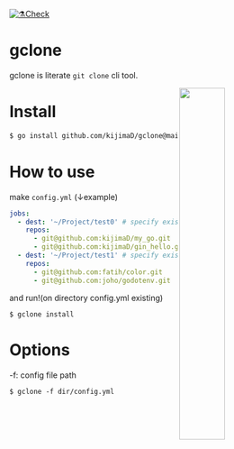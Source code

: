 [![⚗️Check](https://github.com/kijimaD/gclone/actions/workflows/check.yml/badge.svg)](https://github.com/kijimaD/gclone/actions/workflows/check.yml)

# gclone

gclone is literate `git clone` cli tool.

<img src="https://user-images.githubusercontent.com/11595790/192002784-3a72243d-2343-42d2-a8e5-581977faa382.jpg" width="40%" align=right>

# Install

```sh
$ go install github.com/kijimaD/gclone@main
```

# How to use

make `config.yml`
(↓example)
```yaml
jobs:
  - dest: '~/Project/test0' # specify exist directory
    repos:
      - git@github.com:kijimaD/my_go.git
      - git@github.com:kijimaD/gin_hello.git
  - dest: '~/Project/test1' # specify exist directory
    repos:
      - git@github.com:fatih/color.git
      - git@github.com:joho/godotenv.git
```

and run!(on directory config.yml existing)
```shell
$ gclone install
```

# Options

-f: config file path
```shell
$ gclone -f dir/config.yml
```

